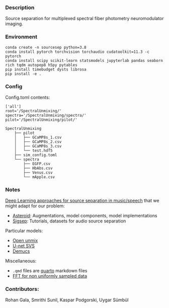 ### Description

Source separation for multiplexed spectral fiber photometry neuromodulator imaging.

### Environment
```
conda create -n sourcesep python=3.8
conda install pytorch torchvision torchaudio cudatoolkit=11.3 -c pytorch
conda install scipy scikit-learn statsmodels jupyterlab pandas seaborn rich tqdm autopep8 h5py pytables
pip install timebudget dysts librosa
pip install -e .
```

### Config
Config.toml contents:

```
['all']
root='/SpectralUnmixing/'
spectra='/SpectralUnmixing/spectra/'
pilot='/SpectralUnmixing/pilot/'
```

```
SpectralUnmixing
    ├── pilot
    │   ├── GCaMP8s_1.csv
    │   ├── GCaMP8s_2.csv
    │   ├── GCaMP8s_3.csv
    │   └── test.hdf5
    ├── sim_config.toml
    └── spectra
        ├── EGFP.csv
        ├── HbAbs.csv
        ├── Venus.csv
        └── mApple.csv
```


### Notes

[Deep Learning approaches for source separation in music/speech](https://www.youtube.com/watch?v=AB-F2JmI9U4) that we might adapt for our problem:
 - [Asteroid](https://asteroid-team.github.io/): Augmentations, model components, model implementations
 - [Sigsep](https://sigsep.github.io/): Tutorials, datasets for audio source separation

Particular models:
 - [Open unmix](https://github.com/sigsep/open-unmix-pytorch)
 - [U-net SVS](https://github.com/ws-choi/ISMIR2020_U_Nets_SVS)
 - [Demucs](https://github.com/facebookresearch/demucs)

Miscellaneous:
 
 - `.qmd` files are [quarto](https://quarto.org/) markdown files
 - [FFT for non uniformly sampled data](https://github.com/flatironinstitute/finufft)


### Contributors:
Rohan Gala, Smrithi Sunil, Kaspar Podgorski, Uygar Sümbül